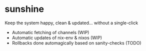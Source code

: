 # sunshine

Keep the system happy, clean & updated... without a single-click

- Automatic fetching of channels (WIP)
- Automatic updates of nix-env & nixos (WIP)
- Rollbacks done automagically based on sanity-checks (TODO)
